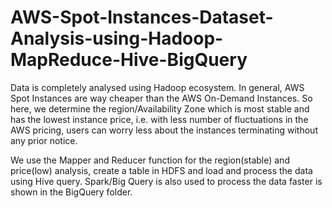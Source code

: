 # AWS-Spot-Instances-Dataset-Analysis-using-Hadoop-MapReduce-Hive-BigQuery
Data is completely analysed using Hadoop ecosystem. In general, AWS Spot Instances are way cheaper than the AWS On-Demand Instances. So here, we determine the region/Availability Zone which is most stable and has the lowest instance price, i.e. with less number of fluctuations in the AWS pricing, users can worry less about the instances terminating without any prior notice. 

We use the Mapper and Reducer function for the region(stable) and price(low) analysis, create a table in HDFS and load and process the data using Hive query. Spark/Big Query is also used to process the data faster is shown in the BigQuery folder.
